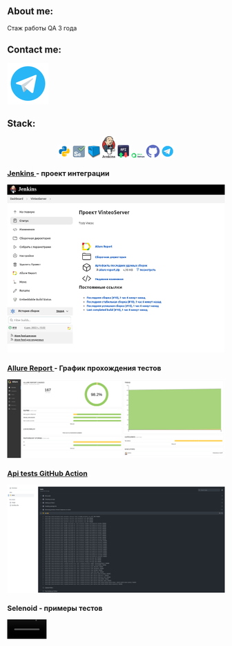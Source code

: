   ## About me:
Стаж работы QA 3 года<br> 
  
  ## Contact me: 
  <div id="contact_me">

  <a href="https://t.me/nestandarta">
    <img src="images/logo/telegram.svg" alt="Telegram"/>
  </a>

</div>
  
  
  
 ## Stack:
 <p align="center">
<img width="6%" title="Python" src="images/logo/python.svg">
<img width="6%" title="Selenium" src="images/logo/selenium.png">
<img width="6%" title="Selenoid" src="images/logo/selenoid.png">
<img width="6%" title="Jenkins" src="images/logo/jenkins.svg">
<img width="6%" title="Rest-api" src="images/logo/rest-api.png">
<img width="6%" title="Allure Report" src="images/logo/testopslogo.svg">
<img width="6%" title="GitHub" src="images/logo/github.svg">
<img width="6%" title="Telegram" src="images/logo/telegram.svg">
</p>

<h3> <a href="https://jenkins.autotests.cloud/job/VinteoServer/"> Jenkins </a> - проект интеграции </h3>
<img src="images/jenkinsPage.png">
<h3> <a href="https://jenkins.autotests.cloud/job/VinteoServer/"> Allure Report </a> - График прохождения тестов</h3>
<img src="images/allureReport.png">
<h3> <a href="">Api tests GitHub Action</a> </h3>
<img src="images/gitHubAction.png">
<h3> Selenoid - примеры тестов </h3>
<video src='videos/fastCall.mp4' width="18%"> | <video src='videos/StartConference.mp4' width="18%">


## My projects:
### :star: <a target="_blank" href="https://github.com/andreychashkin/qa_quru_api.git">Автотесты сервера ВКС(небольшая часть наработок)</a>

![](http://github-profile-summary-cards.vercel.app/api/cards/stats?username=andreychashkin)
![](http://github-profile-summary-cards.vercel.app/api/cards/repos-per-language?username=andreychashkin) 
![](https://github-profile-summary-cards.vercel.app/api/cards/profile-details?username=andreychashkin)
